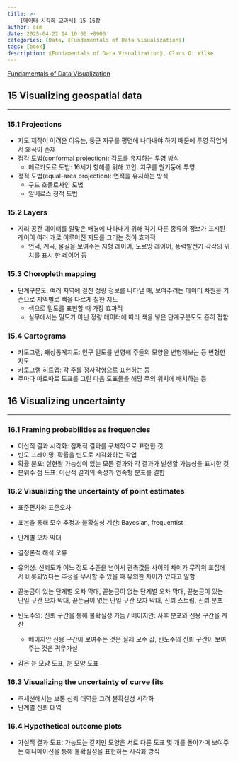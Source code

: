 ```yaml
---
title: >-
    [데이터 시각화 교과서] 15-16장
author: csm
date: 2025-04-22 14:10:00 +0900
categories: [Data, ⟪Fundamentals of Data Visualization⟫]
tags: [book]
description: ⟪Fundamentals of Data Visualization⟫, Claus O. Wilke
---
```


[Fundamentals of Data Visualization](https://clauswilke.com/dataviz/)

## 15 Visualizing geospatial data
---
### 15.1 Projections
- 지도 제작이 어려운 이유는, 둥근 지구를 평면에 나타내야 하기 때문에 투영 작업에서 왜곡이 존재
- 정각 도법(conformal projection): 각도를 유지하는 투영 방식
    - 메르카토르 도법: 16세기 항해를 위해 고안. 지구를 원기둥에 투영
- 정적 도법(equal-area projection): 면적을 유지하는 방식
    - 구드 호몰로사인 도법
    - 알베르스 정적 도법
### 15.2 Layers
- 지리 공간 데이터를 알맞은 배경에 나타내기 위해 각기 다른 종류의 정보가 표시된 레이어 여러 개로 이루어진 지도를 그리는 것이 효과적
    - 언덕, 계곡, 물길을 보여주는 지형 레이어, 도로망 레이어, 풍력발전기 각각의 위치를 표시
    한 레이어 등
### 15.3 Choropleth mapping
- 단계구분도: 여러 지역에 걸친 정량 정보를 나타낼 때, 보여주려는 데이터 차원을 기준으로 지역별로 색을 다르게 칠한 지도
    - 색으로 밀도를 표현할 때 가장 효과적
    - 실무에서는 밀도가 아닌 정량 데이터에 따라 색을 넣은 단계구분도도 흔히 접함

### 15.4 Cartograms
- 카토그램, 왜상통계지도: 인구 밀도를 반영해 주들의 모양을 변형해보는 등 변형한 지도
- 카토그램 히트맵: 각 주를 정사각형으로 표현하는 등
- 주마다 따로따로 도표를 그린 다음 도표들을 해당 주의 위치에 배치하는 등

## 16 Visualizing uncertainty
---
### 16.1 Framing probabilities as frequencies
- 이산적 결과 시각화: 잠재적 결과를 구체적으로 표현한 것
- 빈도 프레이밍: 확률을 빈도로 시각화하는 작업
- 확률 분포: 실현될 가능성이 있는 모든 결과와 각 결과가 발생할 가능성을 표시한 것
- 분위수 점 도표: 이산적 결과의 속성과 연속형 분포를 결합

### 16.2 Visualizing the uncertainty of point estimates
- 표준편차와 표준오차
- 표본을 통해 모수 추정과 불확실성 계산: Bayesian, frequentist
- 단계별 오차 막대
- 결정론적 해석 오류

- 유의성: 신뢰도가 어느 정도 수준을 넘어서 관측값들 사이의 차이가 무작위 표집에서 비롯되었다는 추정을 무시할 수 있을 때 유의한 차이가 있다고 말함
- 끝눈금이 있는 단계별 오차 막대, 끝눈금이 없는 단계별 오차 막대, 끝눈금이 있는 단일 구간 오차 막대, 끝눈금이 없는 단일 구간 오차 막대, 신뢰 스트립, 신뢰 분포 

- 빈도주의: 신뢰 구간을 통해 불확실성 가늠 / 베이지안: 사후 분포와 신용 구간을 계산
    - 베이지안 신용 구간이 보여주는 것은 실제 모수 값, 빈도주의 신뢰 구간이 보여주는 것은 귀무가설

- 감은 눈 모양 도표, 눈 모양 도표
### 16.3 Visualizing the uncertainty of curve fits
- 추세선에서는 보통 신뢰 대역을 그려 불확실성 시각화
- 단계별 신뢰 대역
### 16.4 Hypothetical outcome plots
- 가설적 결과 도표: 가능도는 같지만 모양은 서로 다른 도표 몇 개를 돌아가며 보여주는 애니메이션을 통해 불확실성을 표현하는 시각화 방식